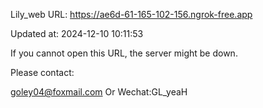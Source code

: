 Lily_web URL: https://ae6d-61-165-102-156.ngrok-free.app

Updated at: 2024-12-10 10:11:53

If you cannot open this URL, the server might be down.

Please contact: 

goley04@foxmail.com Or Wechat:GL_yeaH